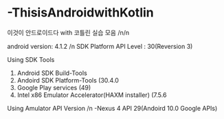 # -ThisisAndroidwithKotlin
이것이 안드로이드다 with 코틀린 실습 모음 /n/n

android version: 4.1.2
/n SDK Platform API Level : 30(Reversion 3)

Using SDK Tools
1. Android SDK Build-Tools
2. Andoird SDK Platform-Tools (30.4.0
3. Google Play services (49)
4. Intel x86 Emulator Accelerator(HAXM installer) (7.5.6

Using Amulator API Version /n
-Nexus 4 API 29(Andoird 10.0 Google APIs)
